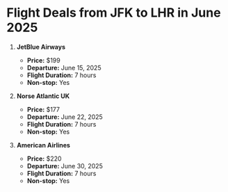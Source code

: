 # Flight Deals from JFK to LHR in June 2025

1. **JetBlue Airways**
   - **Price:** $199
   - **Departure:** June 15, 2025
   - **Flight Duration:** 7 hours
   - **Non-stop:** Yes

2. **Norse Atlantic UK**
   - **Price:** $177
   - **Departure:** June 22, 2025
   - **Flight Duration:** 7 hours
   - **Non-stop:** Yes

3. **American Airlines**
   - **Price:** $220
   - **Departure:** June 30, 2025
   - **Flight Duration:** 7 hours
   - **Non-stop:** Yes